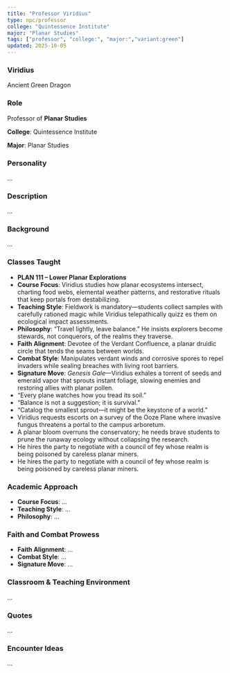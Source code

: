 ```yaml
---
title: "Professor Viridius"
type: npc/professor
college: "Quintessence Institute"
major: "Planar Studies"
tags: ["professor", "college:", "major:","variant:green"]
updated: 2025-10-05
---
```

### Viridius

Ancient Green Dragon

### Role

Professor of **Planar Studies**

**College**: Quintessence Institute

**Major**: Planar Studies

### Personality

...

### Description

...

### Background

...

### Classes Taught

- **PLAN 111 – Lower Planar Explorations**
- **Course Focus**: Viridius studies how planar ecosystems intersect, charting food webs, elemental weather patterns, and restorative rituals that keep portals from destabilizing.
- **Teaching Style**: Fieldwork is mandatory—students collect samples with carefully rationed magic while Viridius telepathically quizz es them on ecological impact assessments.
- **Philosophy**: “Travel lightly, leave balance.” He insists explorers become stewards, not conquerors, of the realms they traverse.
- **Faith Alignment**: Devotee of the Verdant Confluence, a planar druidic circle that tends the seams between worlds.
- **Combat Style**: Manipulates verdant winds and corrosive spores to repel invaders while sealing breaches with living root barriers.
- **Signature Move**: *Genesis Gale*—Viridius exhales a torrent of seeds and emerald vapor that sprouts instant foliage, slowing enemies and restoring allies with planar pollen.
- “Every plane watches how you tread its soil.”
- “Balance is not a suggestion; it is survival.”
- “Catalog the smallest sprout—it might be the keystone of a world.”
- Viridius requests escorts on a survey of the Ooze Plane where invasive fungus threatens a portal to the campus arboretum.
- A planar bloom overruns the conservatory; he needs brave students to prune the runaway ecology without collapsing the research.
- He hires the party to negotiate with a council of fey whose realm is being poisoned by careless planar miners.
- He hires the party to negotiate with a council of fey whose realm is being poisoned by careless planar miners.

### Academic Approach

- **Course Focus**: ...
- **Teaching Style**: ...
- **Philosophy**: ...

### Faith and Combat Prowess

- **Faith Alignment**: ...
- **Combat Style**: ...
- **Signature Move**: ...

### Classroom & Teaching Environment

...

### Quotes

...

### Encounter Ideas

...
